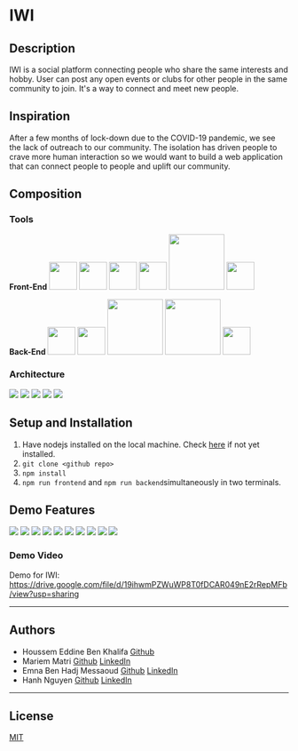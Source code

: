# IWI

## Description
IWI is a social platform connecting people who share the same interests and hobby. User can post any open events or clubs for other people in the same community to join. It's a way to connect and meet new people.


## Inspiration
After a few months of lock-down due to the COVID-19 pandemic, we  see the lack of outreach to our community. The isolation has driven people to crave more human interaction so we would want to build a web application that can connect people to people and uplift our community.


## Composition
### Tools
**Front-End** <img src="https://github.com/hanhuyeny2k/IWI/blob/main/assets/react_native_icon.png" width="50"/> <img src="https://github.com/hanhuyeny2k/IWI/blob/main/assets/material-ui.png" width="50"/> <img src="https://github.com/hanhuyeny2k/IWI/blob/main/assets/html_logo.png" width="50"/> <img src="https://github.com/hanhuyeny2k/IWI/blob/main/assets/css_icon.png" width="50"/> <img src="https://github.com/hanhuyeny2k/IWI/blob/main/assets/webpack.png" width="100" /> <img src="https://github.com/hanhuyeny2k/IWI/blob/main/assets/axios-vector-logo.png" width="50" />

**Back-End** <img src="https://github.com/hanhuyeny2k/IWI/blob/main/assets/javascript_language_icon.png" width="50" /> <img src="https://github.com/hanhuyeny2k/IWI/blob/main/assets/nodejs_icon.png" width="50" /> <img src="https://github.com/hanhuyeny2k/IWI/blob/main/assets/mongodb_programming_icon.png" width="100" /> <img src="https://github.com/hanhuyeny2k/IWI/blob/main/assets/Expressjs.png" width="100" /> <img src="https://github.com/hanhuyeny2k/IWI/blob/main/assets/redis.png" width="50" />

### Architecture
<img src="https://github.com/hanhuyeny2k/IWI/blob/main/assets/Architecture.png" />
<img src="https://github.com/hanhuyeny2k/IWI/blob/main/assets/howappworks.png" />
<img src="https://github.com/hanhuyeny2k/IWI/blob/main/assets/model-diagram.png" />
<img src="https://github.com/hanhuyeny2k/IWI/blob/main/assets/route-diagram.png" />
<img src="https://github.com/hanhuyeny2k/IWI/blob/main/assets/authentication.png" />

## Setup and Installation
1) Have nodejs installed on the local machine.  Check [here](https://nodejs.org/en/download/) if not yet installed.
2) `git clone <github repo>`
3) `npm install`
4) `npm run frontend` and `npm run backend`simultaneously in two terminals.

## Demo Features
<img src="https://github.com/hanhuyeny2k/IWI/blob/main/assets/IWI-homepage.png" />
<img src="https://github.com/hanhuyeny2k/IWI/blob/main/assets/IWI-login.png" />
<img src="https://github.com/hanhuyeny2k/IWI/blob/main/assets/IWI-signup.png" />
<img src="https://github.com/hanhuyeny2k/IWI/blob/main/assets/IWI-user_profile.png" />
<img src="https://github.com/hanhuyeny2k/IWI/blob/main/assets/IWI-create_event.png" />
<img src="https://github.com/hanhuyeny2k/IWI/blob/main/assets/IWI-search_events.png" />
<img src="https://github.com/hanhuyeny2k/IWI/blob/main/assets/IWI-gigsearch.png" />
<img src="https://github.com/hanhuyeny2k/IWI/blob/main/assets/IWI-giglist.png" />
<img src="https://github.com/hanhuyeny2k/IWI/blob/main/assets/IWI-clubsearch.png" />
<img src="https://github.com/hanhuyeny2k/IWI/blob/main/assets/IWI-clublist.png" />

### Demo Video
Demo for IWI: https://drive.google.com/file/d/19ihwmPZWuWP8T0fDCAR049nE2rRepMFb/view?usp=sharing

***
## Authors
* Houssem Eddine Ben Khalifa [Github](https://github.com/Edin93)
* Mariem Matri [Github](https://github.com/MatriMariem) [LinkedIn](https://www.linkedin.com/in/mariem-matri-249620178/) 
* Emna Ben Hadj Messaoud [Github](https://github.com/emna7) [LinkedIn](http://linkedin.com/emna-ben-hadj-messaoud)
* Hanh Nguyen [Github](https://github.com/hanhuyeny2k) [LinkedIn](https://www.linkedin.com/in/hanh-nguyen-20/)

***
## License
[MIT](https://github.com/git/git-scm.com/blob/main/MIT-LICENSE.txt)
